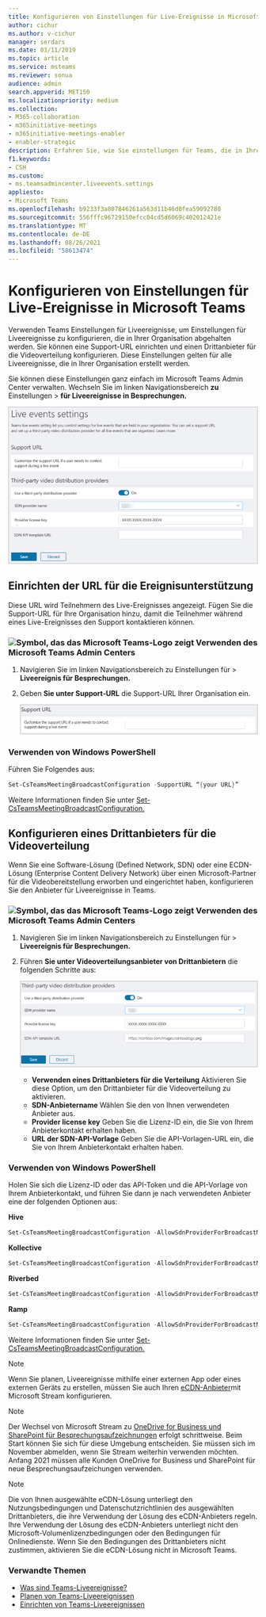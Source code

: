 ```yaml
---
title: Konfigurieren von Einstellungen für Live-Ereignisse in Microsoft Teams
author: cichur
ms.author: v-cichur
manager: serdars
ms.date: 03/11/2019
ms.topic: article
ms.service: msteams
ms.reviewer: sonua
audience: admin
search.appverid: MET150
ms.localizationpriority: medium
ms.collection:
- M365-collaboration
- m365initiative-meetings
- m365initiative-meetings-enabler
- enabler-strategic
description: Erfahren Sie, wie Sie einstellungen für Teams, die in Ihrer Organisation abgehalten werden, verwalten.
f1.keywords:
- CSH
ms.custom:
- ms.teamsadmincenter.liveevents.settings
appliesto:
- Microsoft Teams
ms.openlocfilehash: b9233f3a807846261a563d11b46d0fea59092780
ms.sourcegitcommit: 556fffc96729150efcc04cd5d6069c402012421e
ms.translationtype: MT
ms.contentlocale: de-DE
ms.lasthandoff: 08/26/2021
ms.locfileid: "58613474"
---
```

# <a name="configure-live-event-settings-in-microsoft-teams"></a>Konfigurieren von Einstellungen für Live-Ereignisse in Microsoft Teams

Verwenden Teams Einstellungen für Liveereignisse, um Einstellungen für Liveereignisse zu konfigurieren, die in Ihrer Organisation abgehalten werden. Sie können eine Support-URL einrichten und einen Drittanbieter für die Videoverteilung konfigurieren. Diese Einstellungen gelten für alle Liveereignisse, die in Ihrer Organisation erstellt werden.

Sie können diese Einstellungen ganz einfach im Microsoft Teams Admin Center verwalten. Wechseln Sie im linken Navigationsbereich **zu** Einstellungen  >  **für Liveereignisse in Besprechungen.**

![Screenshot der Einstellungen Teams Liveereignisse](../media/teams-live-events-settings.png "Screenshot der Einstellungen Teams Liveereignisse, die Sie im Admin Center Microsoft Teams können")

## <a name="set-up-event-support-url"></a>Einrichten der URL für die Ereignisunterstützung

Diese URL wird Teilnehmern des Live-Ereignisses angezeigt. Fügen Sie die Support-URL für Ihre Organisation hinzu, damit die Teilnehmer während eines Live-Ereignisses den Support kontaktieren können.

### <a name="an-icon-showing-the-microsoft-teams-logo-using-the-microsoft-teams-admin-center"></a>![Symbol, das das Microsoft Teams-Logo zeigt](../media/teams-logo-30x30.png) Verwenden des Microsoft Teams Admin Centers

1. Navigieren Sie im linken Navigationsbereich zu Einstellungen für  >  **Liveereignis für Besprechungen.**
2. Geben **Sie unter Support-URL** die Support-URL Ihrer Organisation ein.

    ![Einstellung der Support-URL für Liveereignisse im Admin Center](../media/teams-live-events-settings-supporturl.png "Screenshot der SUPPORT-URL-Einstellung für Teams Liveereignisse")

### <a name="using-windows-powershell"></a>Verwenden von Windows PowerShell

Führen Sie Folgendes aus:

```PowerShell
Set-CsTeamsMeetingBroadcastConfiguration -SupportURL “{your URL}”
```
Weitere Informationen finden Sie unter [Set-CsTeamsMeetingBroadcastConfiguration.](/powershell/module/skype/set-csteamsmeetingbroadcastconfiguration?view=skype-ps)
## <a name="configure-a-third-party-video-distribution-provider"></a>Konfigurieren eines Drittanbieters für die Videoverteilung 

Wenn Sie eine Software-Lösung (Defined Network, SDN) oder eine ECDN-Lösung (Enterprise Content Delivery Network) über einen Microsoft-Partner für die Videobereitstellung erworben und eingerichtet haben, konfigurieren Sie den Anbieter für Liveereignisse in Teams. 

### <a name="an-icon-showing-the-microsoft-teams-logo-using-the-microsoft-teams-admin-center"></a>![Symbol, das das Microsoft Teams-Logo zeigt](../media/teams-logo-30x30.png) Verwenden des Microsoft Teams Admin Centers

1. Navigieren Sie im linken Navigationsbereich zu Einstellungen für  >  **Liveereignis für Besprechungen.**
2. Führen **Sie unter Videoverteilungsanbieter von Drittanbietern** die folgenden Schritte aus: 

    ![Einstellungen des Drittanbieters für die Videoverteilung im Admin Center](../media/teams-live-events-settings-distribution-provider.png "Screenshot der Einstellungen des Drittanbieters für die Videoverteilung für Liveereignisse")

    - **Verwenden eines Drittanbieters für die Verteilung** Aktivieren Sie diese Option, um den Drittanbieter für die Videoverteilung zu aktivieren.
    - **SDN-Anbietername** Wählen Sie den von Ihnen verwendeten Anbieter aus.
    - **Provider license key** Geben Sie die Lizenz-ID ein, die Sie von Ihrem Anbieterkontakt erhalten haben.
    - **URL der SDN-API-Vorlage** Geben Sie die API-Vorlagen-URL ein, die Sie von Ihrem Anbieterkontakt erhalten haben.

### <a name="using-windows-powershell"></a>Verwenden von Windows PowerShell
Holen Sie sich die Lizenz-ID oder das API-Token und die API-Vorlage von Ihrem Anbieterkontakt, und führen Sie dann je nach verwendeten Anbieter eine der folgenden Optionen aus:

**Hive** 
```PowerShell
Set-CsTeamsMeetingBroadcastConfiguration -AllowSdnProviderForBroadcastMeeting $True -SdnProviderName hive -SdnLicenseId {license ID GUID provided by Hive} -SdnApiTemplateUrl “{API template URL provided by Hive}”
```
**Kollective** 
```PowerShell
Set-CsTeamsMeetingBroadcastConfiguration -AllowSdnProviderForBroadcastMeeting $True -SdnProviderName kollective -SdnApiTemplateUrl "{API template URL provided by Kollective}" -SdnApiToken {API token GUID provided by Kollective}
```
**Riverbed** 
```PowerShell
Set-CsTeamsMeetingBroadcastConfiguration -AllowSdnProviderForBroadcastMeeting $True -SdnProviderName riverbed -SdnApiTemplateUrl "{API template URL provided by Riverbed}" -SdnApiToken {API token GUID provided by Riverbed}
```
**Ramp** 
```PowerShell
Set-CsTeamsMeetingBroadcastConfiguration -AllowSdnProviderForBroadcastMeeting $True -SdnProviderName ramp -SdnRuntimeConfiguration "{Configuration provided by RAMP}"
```

Weitere Informationen finden Sie unter [Set-CsTeamsMeetingBroadcastConfiguration.](/powershell/module/skype/set-csteamsmeetingbroadcastconfiguration?view=skype-ps)

> [!NOTE]
> Wenn Sie planen, Liveereignisse mithilfe einer externen App oder eines externen Geräts zu erstellen, müssen Sie auch Ihren [eCDN-Anbieter](/stream/network-caching)mit Microsoft Stream konfigurieren. 

>[!Note]
> Der Wechsel von Microsoft Stream zu [OneDrive for Business und SharePoint für Besprechungsaufzeichnungen](../tmr-meeting-recording-change.md) erfolgt schrittweise. Beim Start können Sie sich für diese Umgebung entscheiden. Sie müssen sich im November abmelden, wenn Sie Stream weiterhin verwenden möchten. Anfang 2021 müssen alle Kunden OneDrive for Business und SharePoint für neue Besprechungsaufzeichungen verwenden.

>[!Note]
> Die von Ihnen ausgewählte eCDN-Lösung unterliegt den Nutzungsbedingungen und Datenschutzrichtlinien des ausgewählten Drittanbieters, die ihre Verwendung der Lösung des eCDN-Anbieters regeln. Ihre Verwendung der Lösung des eCDN-Anbieters unterliegt nicht den Microsoft-Volumenlizenzbedingungen oder den Bedingungen für Onlinedienste. Wenn Sie den Bedingungen des Drittanbieters nicht zustimmen, aktivieren Sie die eCDN-Lösung nicht in Microsoft Teams.

### <a name="related-topics"></a>Verwandte Themen
- [Was sind Teams-Liveereignisse?](what-are-teams-live-events.md)
- [Planen von Teams-Liveereignissen](plan-for-teams-live-events.md)
- [Einrichten von Teams-Liveereignissen](set-up-for-teams-live-events.md)
